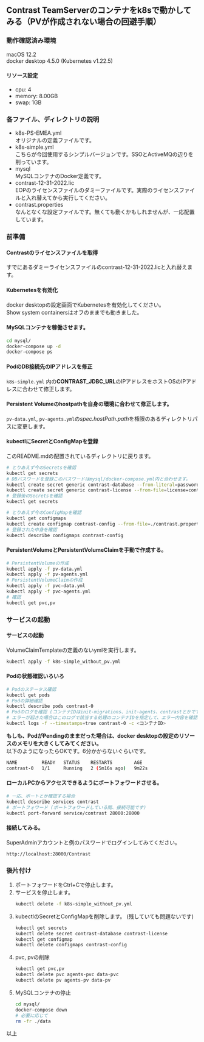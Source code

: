## Contrast TeamServerのコンテナをk8sで動かしてみる（PVが作成されない場合の回避手順）

### 動作確認済み環境
macOS 12.2  
docker desktop 4.5.0 (Kubernetes v1.22.5)
#### リソース設定
- cpu: 4
- memory: 8.00GB
- swap: 1GB

### 各ファイル、ディレクトリの説明
- k8s-PS-EMEA.yml  
  オリジナルの定義ファイルです。
- k8s-simple.yml  
  こちらが今回使用するシンプルバージョンです。SSOとActiveMQの辺りを削っています。
- mysql  
  MySQLコンテナのDocker定義です。
- contrast-12-31-2022.lic  
  EOPのライセンスファイルのダミーファイルです。実際のライセンスファイルと入れ替えてから実行してください。
- contrast.properties  
  なんとなくな設定ファイルです。無くても動くかもしれませんが、一応配置しています。

### 前準備
#### Contrastのライセンスファイルを取得
すでにあるダミーライセンスファイルのcontrast-12-31-2022.licと入れ替えます。

#### Kubernetesを有効化
docker desktopの設定画面でKubernetesを有効化してください。  
Show system containersはオフのままでも動きました。

#### MySQLコンテナを稼働させます。
```bash
cd mysql/
docker-compose up -d
docker-compose ps
```

#### PodのDB接続先のIPアドレスを修正
```k8s-simple.yml``` 内の**CONTRAST_JDBC_URL**のIPアドレスをホストOSのIPアドレスに合わせて修正します。

#### Persistent Volumeのhostpathを自身の環境に合わせて修正します。
```pv-data.yml```, ```pv-agents.yml```の*spec.hostPath.path*を権限のあるディレクトリパスに変更します。

#### kubectlにSecretとConfigMapを登録
このREADME.mdの配置されているディレクトリに戻ります。  
```bash
# とりあえず今のSecretsを確認
kubectl get secrets
# DBパスワードを登録このパスワードはmysql/docker-compose.yml内と合わせます。
kubectl create secret generic contrast-database --from-literal=password="password"
kubectl create secret generic contrast-license --from-file=license=contrast-12-31-2022.lic
# 登録後のSecretsを確認
kubectl get secrets
```

```bash
# とりあえず今のConfigMapを確認
kubectl get configmaps
kubectl create configmap contrast-config --from-file=./contrast.properties
# 登録された中身を確認
kubectl describe configmaps contrast-config
```
#### PersistentVolumeとPersistentVolumeClaimを手動で作成する。
```bash
# PersistentVolumeの作成
kubectl apply -f pv-data.yml
kubectl apply -f pv-agents.yml
# PersistentVolumeClaimの作成
kubectl apply -f pvc-data.yml
kubectl apply -f pvc-agents.yml
# 確認
kubectl get pvc,pv
```

### サービスの起動
#### サービスの起動
VolumeClaimTemplateの定義のないymlを実行します。
```bash
kubectl apply -f k8s-simple_without_pv.yml
```
#### Podの状態確認いろいろ
```bash
# Podのステータス確認
kubectl get pods
# Podの詳細確認
kubectl describe pods contrast-0
# Podのログを確認 (コンテナIDはinit-migrations、init-agents、contrastとかです。describeの結果で確認できます)
# エラーが起きた場合はこのログで該当する処理のコンテナIDを指定して、エラー内容を確認してください。
kubectl logs -f --timestamps=true contrast-0 -c <コンテナID>
```
**もしも、PodがPendingのままだった場合は、docker desktopの設定のリソースのメモリを大きくしてみてください。**  
以下のようになったらOKです。6分かからないぐらいです。
```bash
NAME         READY   STATUS    RESTARTS        AGE
contrast-0   1/1     Running   2 (5m16s ago)   9m22s
```
#### ローカルPCからアクセスできるようにポートフォワードさせる。
```bash
# 一応、ポートとか確認する場合
kubectl describe services contrast
# ポートフォワード (ポートフォワードしている間、接続可能です)
kubectl port-forward service/contrast 28000:28000
```
#### 接続してみる。
SuperAdminアカウントと例のパスワードでログインしてみてください。
```
http://localhost:28000/Contrast
```
### 後片付け
1. ポートフォワードをCtrl+Cで停止します。
2. サービスを停止します。
    ```bash
    kubectl delete -f k8s-simple_without_pv.yml 
    ```
3. kubectlのSecretとConfigMapを削除します。 (残していても問題ないです)
    ```bash
    kubectl get secrets
    kubectl delete secret contrast-database contrast-license
    kubectl get configmap
    kubectl delete configmaps contrast-config
    ```
4. pvc, pvの削除
    ```bash
    kubectl get pvc,pv
    kubectl delete pvc agents-pvc data-pvc
    kubectl delete pv agents-pv data-pv
    ```    
6. MySQLコンテナの停止
    ```bash
    cd mysql/
    docker-compose down
    # 必要に応じて
    rm -fr ./data
    ```
  
以上
